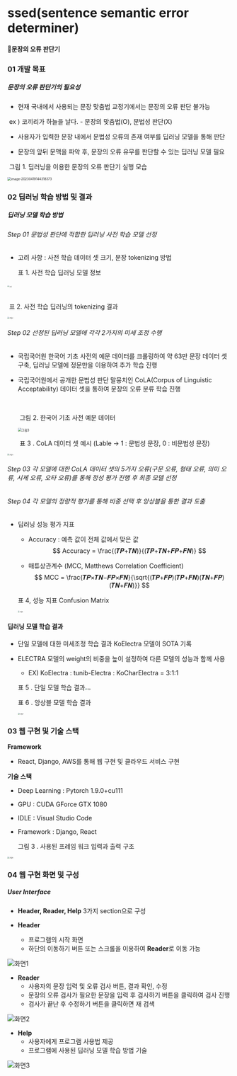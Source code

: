 # ssed(sentence semantic error determiner)
#### 📝문장의 오류 판단기



### 01 개발 목표

##### 문장의 오류 판단기의 필요성

- 현재 국내에서 사용되는 문장 맞춤법 교정기에서는 문장의 오류 판단 불가능

​	 ex ) 코끼리가 하늘을 날다. - 문장의 맞춤법(O), 문법성 판단(X)

- 사용자가 입력한 문장 내에서 문법성 오류의 존재 여부를 딥러닝 모델을 통해 판단

- 문장의 앞뒤 문맥을 파악 후, 문장의 오류 유무를 판단할 수 있는 딥러닝 모델 필요



​		그림 1. 딥러닝을 이용한 문장의 오류 판단기 실행 모습

<img src="/Users/nohda/local_code/sw_2_project/ssed/img/image-20230419144318373.png" alt="image-20230419144318373" style="zoom:50%;" />





### 02 딥러닝 학습 방법 및 결과

##### 딥러닝 모델 학습 방법

###### Step 01 문법성 판단에 적합한 딥러닝 사전 학습 모델 선정

- 고려 사항 : 사전 학습 데이터 셋 크기, 문장 tokenizing 방법

  

  표 1. 사전 학습 딥러닝 모델 정보

###### <img src="/Users/nohda/local_code/sw_2_project/ssed/img/그림1.png" alt="그림1" style="zoom:22%;" />	

​	표 2.  사전 학습 딥러닝의 tokenizing 결과

<img src="/Users/nohda/local_code/sw_2_project/ssed/img/그림2.png" alt="그림2" style="zoom: 25%;" />



###### Step 02 선정된 딥러닝 모델에 각각 2가지의 미세 조정 수행

- 국립국어원 한국어 기초 사전의 예문 데이터를 크롤링하여 약 63만 문장 데이터 셋 구축, 딥러닝 모델에 정문만을 이용하여 추가 학습 진행

- 국립국어원에서 공개한 문법성 판단 말뭉치인 CoLA(Corpus of Linguistic Acceptability) 데이터 셋을 통하여 문장의 오류 분류 학습 진행

  ​	

  ​	그림 2. 한국어 기초 사전 예문 데이터

  <img src="/Users/nohda/local_code/sw_2_project/ssed/img/그림3.png" alt="그림3" style="zoom:50%;" />

  

  ​	표 3  . CoLA 데이터 셋 예시 (Lable → 1 : 문법성 문장,  0 : 비문법성 문장)

<img src="/Users/nohda/local_code/sw_2_project/ssed/img/그림4.png" alt="그림3" style="zoom: 25%;" />



###### Step 03 각 모델에 대한 CoLA 데이터 셋의 5가지 오류(구문 오류, 형태 오류, 의미 오류, 시제 오류, 오타 오류)를 통해 정성 평가 진행 후 최종 모델 선정



###### Step 04 각 모델의 정량적 평가를 통해 비중 선택 후 앙상블을 통한 결과 도출

- 딥러닝 성능 평가 지표
  - Accuracy : 예측 값이 전체 값에서 맞은 값
    $$
    Accuracy =  \frac{(𝑻𝑷+𝑻𝑵)}{(𝑻𝑷+𝑻𝑵+𝑭𝑷+𝑭𝑵)}
    $$
    

  - 매튜상관계수 (MCC, Matthews Correlation Coefficient)
    $$
    MCC =  \frac{𝑻𝑷×𝑻𝑵−𝑭𝑷×𝑭𝑵}{\sqrt{(𝑻𝑷+𝑭𝑷)(𝑻𝑷+𝑭𝑵)(𝑻𝑵+𝑭𝑷)(𝑻𝑵+𝑭𝑵)}}
    $$
    

  표 4, 성능 지표 Confusion Matrix

  <img src="/Users/nohda/local_code/sw_2_project/ssed/img/그림5.png" alt="그림5" style="zoom:22%;" />



#### **딥러닝** **모델 학습 결과**

- 단일 모델에 대한 미세조정 학습 결과 KoElectra 모델이 SOTA 기록

- ELECTRA 모델의 weight의 비중을 높이 설정하여 다른 모델의 성능과 함께 사용 

  - EX) KoElectra : tunib-Electra : KoCharElectra = 3:1:1

  표 5 . 단일 모델 학습 결과<img src="/Users/nohda/local_code/sw_2_project/ssed/img/그림6.png" alt="그림6" style="zoom:25%;" />

  

  표 6 . 앙상블 모델 학습 결과

  <img src="/Users/nohda/local_code/sw_2_project/ssed/img/그림7.png" alt="그림7" style="zoom:25%;" />



### **03** **웹 구현 및 기술 스택**

**Framework**

- React, Django, AWS를 통해 웹 구현 및 클라우드 서비스 구현

**기술 스택**

- Deep Learning : Pytorch 1.9.0+cu111

- GPU : CUDA GForce GTX 1080 

- IDLE : Visual Studio Code

- Framework : Django, React

  

  그림 3 . 사용된 프레임 워크 입력과 출력 구조

<img src="/Users/nohda/local_code/sw_2_project/ssed/img/그림8.png" alt="그림8" style="zoom:25%;" />

### **04** **웹 구현 화면 및 구성**

##### **User Interface**

- **Header, Reader, Help** 3가지 section으로  구성



- **Header**
  - 프로그램의 시작 화면
  - 하단의 이동하기 버튼 또는 스크롤을 이용하여 **Reader**로 이동 가능

![화면1](/Users/nohda/local_code/sw_2_project/ssed/img/화면1.png)



- **Reader**
  - 사용자의 문장 입력 및 오류 검사 버튼, 결과 확인, 수정
  - 문장의 오류 검사가 필요한 문장을 입력 후 검사하기 버튼을 클릭하여 검사 진행
  - 검사가 끝난 후 수정하기 버튼을 클릭하면 재 검색

![화면2](/Users/nohda/local_code/sw_2_project/ssed/img/화면2.png)

- **Help**
  - 사용자에게 프로그램 사용법 제공
  - 프로그램에 사용된 딥러닝 모델 학습 방법 기술

![화면3](/Users/nohda/local_code/sw_2_project/ssed/img/화면3.png)